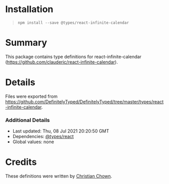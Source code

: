 # Installation
> `npm install --save @types/react-infinite-calendar`

# Summary
This package contains type definitions for react-infinite-calendar (https://github.com/clauderic/react-infinite-calendar).

# Details
Files were exported from https://github.com/DefinitelyTyped/DefinitelyTyped/tree/master/types/react-infinite-calendar.

### Additional Details
 * Last updated: Thu, 08 Jul 2021 20:20:50 GMT
 * Dependencies: [@types/react](https://npmjs.com/package/@types/react)
 * Global values: none

# Credits
These definitions were written by [Christian Chown](https://github.com/christianchown).
